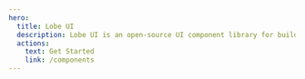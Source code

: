 ```yaml
---
hero:
  title: Lobe UI
  description: Lobe UI is an open-source UI component library for building chatbot web apps
  actions:
    text: Get Started
    link: /components
---
```

